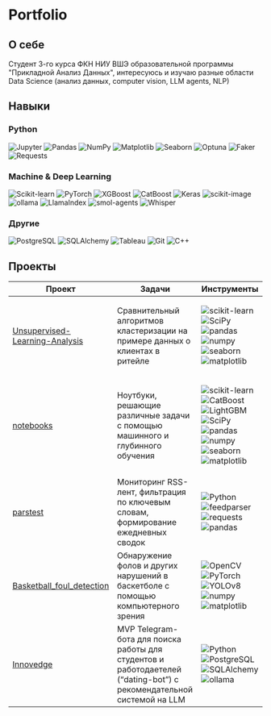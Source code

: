 # Portfolio


##  О себе
Студент 3-го курса ФКН НИУ ВШЭ образовательной программы "Прикладной Анализ Данных", интересуюсь и изучаю разные области Data Science (анализ данных, computer vision, LLM agents, NLP)
## Навыки
### Python
<p>
  <img alt="Jupyter" src="https://img.shields.io/badge/Jupyter-F37626?style=for-the-badge&logo=jupyter&logoColor=white"/>
  <img alt="Pandas" src="https://img.shields.io/badge/Pandas-150458?style=for-the-badge&logo=pandas&logoColor=white"/>
  <img alt="NumPy" src="https://img.shields.io/badge/NumPy-013243?style=for-the-badge&logo=numpy&logoColor=white"/>
  <img alt="Matplotlib" src="https://img.shields.io/badge/Matplotlib-11557C?style=for-the-badge&logo=matplotlib&logoColor=white"/>
  <img alt="Seaborn" src="https://img.shields.io/badge/Seaborn-4C78A8?style=for-the-badge&logo=seaborn&logoColor=white"/>
  <img alt="Optuna" src="https://img.shields.io/badge/Optuna-4A4E69?style=for-the-badge&logo=optuna&logoColor=white"/>
  <img alt="Faker" src="https://img.shields.io/badge/Faker-FF6F61?style=for-the-badge&logo=python&logoColor=white"/>
  <img alt="Requests" src="https://img.shields.io/badge/Requests-5A8DEE?style=for-the-badge&logo=python&logoColor=white"/>
</p>

### Machine & Deep Learning
<p>
  <img alt="Scikit-learn" src="https://img.shields.io/badge/Scikit--learn-F7931E?style=for-the-badge&logo=scikit-learn&logoColor=white"/>
  <img alt="PyTorch" src="https://img.shields.io/badge/PyTorch-ee4c2c?style=for-the-badge&logo=pytorch&logoColor=white"/>
  <img alt="XGBoost" src="https://img.shields.io/badge/XGBoost-FF9900?style=for-the-badge&logo=xgboost&logoColor=white"/>
  <img alt="CatBoost" src="https://img.shields.io/badge/CatBoost-00B2FF?style=for-the-badge&logo=catboost&logoColor=white"/>
  <img alt="Keras" src="https://img.shields.io/badge/Keras-D00000?style=for-the-badge&logo=keras&logoColor=white"/>
  <img alt="scikit-image" src="https://img.shields.io/badge/scikit--image-007ACC?style=for-the-badge&logo=python&logoColor=white"/>
  <img alt="ollama" src="https://img.shields.io/badge/ollama-8A2BE2?style=for-the-badge&logo=python&logoColor=white"/>
  <img alt="LlamaIndex" src="https://img.shields.io/badge/LlamaIndex-6A0DAD?style=for-the-badge&logo=python&logoColor=white"/>
  <img alt="smol-agents" src="https://img.shields.io/badge/smolagents-FFA500?style=for-the-badge&logo=python&logoColor=white"/>
  <img alt="Whisper" src="https://img.shields.io/badge/Whisper-000000?style=for-the-badge&logo=python&logoColor=white"/>
</p>

### Другие
<p>
  <img alt="PostgreSQL" src="https://img.shields.io/badge/PostgreSQL-336791?style=for-the-badge&logo=postgresql&logoColor=white"/>
  <img alt="SQLAlchemy" src="https://img.shields.io/badge/SQLAlchemy-000000?style=for-the-badge&logo=sqlalchemy&logoColor=white"/>
  <img alt="Tableau" src="https://img.shields.io/badge/Tableau-005F9E?style=for-the-badge&logo=tableau&logoColor=white"/>
  <img alt="Git" src="https://img.shields.io/badge/Git-F05032?style=for-the-badge&logo=git&logoColor=white"/>
  <img alt="C++" src="https://img.shields.io/badge/C%2B%2B-00599C?style=for-the-badge&logo=c%2B%2B&logoColor=white"/>
</p>


##  Проекты

| Проект | Задачи | Инструменты |
| --- | --- | --- |
| [Unsupervised-Learning-Analysis](https://github.com/papafranchesco/Unsupervised-Learning-Analysis) | Сравнительный алгоритмов кластеризации на примере данных о клиентах в ритейле | <p><img alt="scikit-learn" src="https://img.shields.io/badge/scikit--learn-F7931E?style=for-the-badge&logo=scikit-learn"/> <img alt="SciPy" src="https://img.shields.io/badge/SciPy-6495ED?style=for-the-badge&logo=scipy"/> <img alt="pandas" src="https://img.shields.io/badge/pandas-150458?style=for-the-badge&logo=pandas"/> <img alt="numpy" src="https://img.shields.io/badge/numpy-013243?style=for-the-badge&logo=numpy"/> <img alt="seaborn" src="https://img.shields.io/badge/Seaborn-4C78A8?style=for-the-badge&logo=seaborn"/> <img alt="matplotlib" src="https://img.shields.io/badge/Matplotlib-11557C?style=for-the-badge&logo=matplotlib"/></p> |
| [notebooks](https://github.com/papafranchesco/notebooks) | Ноутбуки, решающие различные задачи с помощью машинного и глубинного обучения | <p><img alt="scikit-learn" src="https://img.shields.io/badge/scikit--learn-F7931E?style=for-the-badge&logo=scikit-learn"/> <img alt="CatBoost" src="https://img.shields.io/badge/CatBoost-00B2FF?style=for-the-badge&logo=catboost"/> <img alt="LightGBM" src="https://img.shields.io/badge/LightGBM-00BF4D?style=for-the-badge&logo=lightgbm"/> <img alt="SciPy" src="https://img.shields.io/badge/SciPy-6495ED?style=for-the-badge&logo=scipy"/> <img alt="pandas" src="https://img.shields.io/badge/pandas-150458?style=for-the-badge&logo=pandas"/> <img alt="numpy" src="https://img.shields.io/badge/numpy-013243?style=for-the-badge&logo=numpy"/> <img alt="seaborn" src="https://img.shields.io/badge/Seaborn-4C78A8?style=for-the-badge&logo=seaborn"/> <img alt="matplotlib" src="https://img.shields.io/badge/Matplotlib-11557C?style=for-the-badge&logo=matplotlib"/></p> |
| [parstest](https://github.com/papafranchesco/parstest) | Мониторинг RSS-лент, фильтрация по ключевым словам, формирование ежедневных сводок | <p><img alt="Python" src="https://img.shields.io/badge/Python-3776AB?style=for-the-badge&logo=python"/> <img alt="feedparser" src="https://img.shields.io/badge/feedparser-FF8800?style=for-the-badge&logo=rss"/> <img alt="requests" src="https://img.shields.io/badge/Requests-5A8DEE?style=for-the-badge&logo=python"/> <img alt="pandas" src="https://img.shields.io/badge/pandas-150458?style=for-the-badge&logo=pandas"/></p> |
| [Basketball_foul_detection](https://github.com/papafranchesco/-Basketball_foul_detection) | Обнаружение фолов и других нарушений в баскетболе с помощью компьютерного зрения | <p><img alt="OpenCV" src="https://img.shields.io/badge/OpenCV-5C3EE8?style=for-the-badge&logo=opencv"/> <img alt="PyTorch" src="https://img.shields.io/badge/PyTorch-EE4C2C?style=for-the-badge&logo=pytorch"/> <img alt="YOLOv8" src="https://img.shields.io/badge/YOLOv8-000000?style=for-the-badge"/> <img alt="numpy" src="https://img.shields.io/badge/numpy-013243?style=for-the-badge&logo=numpy"/> <img alt="matplotlib" src="https://img.shields.io/badge/Matplotlib-11557C?style=for-the-badge&logo=matplotlib"/></p> |
| [Innovedge](https://github.com/papafranchesco/Innovedge) | MVP Telegram-бота для поиска работы для студентов и работодаетелей (“dating-bot”) с рекомендательной системой на LLM | <p><img alt="Python" src="https://img.shields.io/badge/Python-3776AB?style=for-the-badge&logo=python"/> <img alt="PostgreSQL" src="https://img.shields.io/badge/PostgreSQL-336791?style=for-the-badge&logo=postgresql"/> <img alt="SQLAlchemy" src="https://img.shields.io/badge/SQLAlchemy-000000?style=for-the-badge&logo=sqlalchemy"/> <img alt="ollama" src="https://img.shields.io/badge/ollama-8A2BE2?style=for-the-badge"/></p> |

